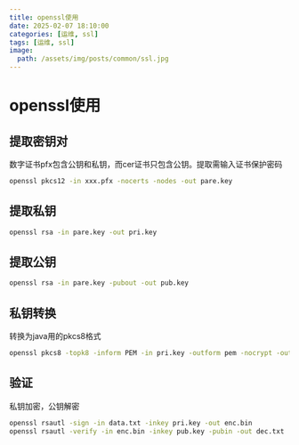 ```yaml
---
title: openssl使用
date: 2025-02-07 18:10:00
categories: [运维, ssl]
tags: [运维, ssl]
image:
  path: /assets/img/posts/common/ssl.jpg
---
```


# openssl使用

## 提取密钥对
数字证书pfx包含公钥和私钥，而cer证书只包含公钥。提取需输入证书保护密码
```sh
openssl pkcs12 -in xxx.pfx -nocerts -nodes -out pare.key
```

## 提取私钥
```sh
openssl rsa -in pare.key -out pri.key
```

## 提取公钥
```sh
openssl rsa -in pare.key -pubout -out pub.key
```

## 私钥转换
转换为java用的pkcs8格式
```sh
openssl pkcs8 -topk8 -inform PEM -in pri.key -outform pem -nocrypt -out pri.pkcs8.key
```

## 验证
私钥加密，公钥解密
```sh
openssl rsautl -sign -in data.txt -inkey pri.key -out enc.bin
openssl rsautl -verify -in enc.bin -inkey pub.key -pubin -out dec.txt
```